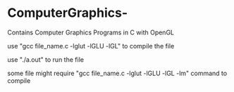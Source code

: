 # ComputerGraphics-
Contains Computer Graphics Programs in C with OpenGL   

use   "gcc file_name.c -lglut -lGLU -lGL"  to compile the file

use "./a.out" to run the file

some file might require "gcc file_name.c -lglut -lGLU -lGL -lm" command to compile